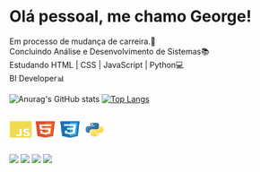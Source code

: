 # Olá pessoal, me chamo George!
Em processo de mudança de carreira.🔁 <br>
Concluindo Análise e Desenvolvimento de Sistemas📚<br>
Estudando HTML | CSS | JavaScript | Python💻<br>
BI Developer📊

![Anurag's GitHub stats](https://github-readme-stats.vercel.app/api?username=ChagasJG40&show_icons=true&theme=radical)
[![Top Langs](https://github-readme-stats.vercel.app/api/top-langs/?username=anuraghazra&show_icons=true&theme=radical&langs_count=4)](https://github.com/anuraghazra/github-readme-stats)
<div style="display: inline_block"><br>
  <img align="center" alt="George-Js" height="30" width="40" src="https://raw.githubusercontent.com/devicons/devicon/master/icons/javascript/javascript-plain.svg">
  <img align="center" alt="George-HTML" height="30" width="40" src="https://raw.githubusercontent.com/devicons/devicon/master/icons/html5/html5-original.svg">
  <img align="center" alt="George-CSS" height="30" width="40" src="https://raw.githubusercontent.com/devicons/devicon/master/icons/css3/css3-original.svg">
  <img align="center" alt="George-Python" height="30" width="40" src="https://raw.githubusercontent.com/devicons/devicon/master/icons/python/python-original.svg">
 
</div>
  
  ##
 
<div> 
 <a href="https://instagram.com/georgechagas" target="_blank"><img src="https://img.shields.io/badge/-Instagram-%23E4405F?style=for-the-badge&logo=instagram&logoColor=white" target="_blank"></a>
 <a href="https://discord.gg/GChagas40#8559" target="_blank"><img src="https://img.shields.io/badge/Discord-7289DA?style=for-the-badge&logo=discord&logoColor=white" target="_blank"></a> 
 <a href = "mailto:harrisonbchagas@gmail.com"><img src="https://img.shields.io/badge/-Gmail-%23333?style=for-the-badge&logo=gmail&logoColor=white" target="_blank"></a>
  <a href="https://www.linkedin.com/in/george-harisson-b-chagas-360324181/" target="_blank"><img src="https://img.shields.io/badge/-LinkedIn-%230077B5?style=for-the-badge&logo=linkedin&logoColor=white" target="_blank"></a> 
  
</div>

